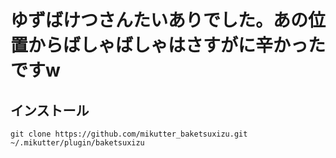 # ゆずばけつさんたいありでした。あの位置からばしゃばしゃはさすがに辛かったですw
## インストール
```
git clone https://github.com/mikutter_baketsuxizu.git ~/.mikutter/plugin/baketsuxizu
```
